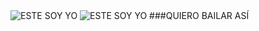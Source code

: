 <image src="https://riotact316.files.wordpress.com/2010/06/1225858165427f.jpg" alt="ESTE SOY YO">
<image src="https://i.pinimg.com/originals/eb/8c/e0/eb8ce06ffa903362ed94c723f9a36915.gif" alt="ESTE SOY YO">
###QUIERO BAILAR ASÍ

